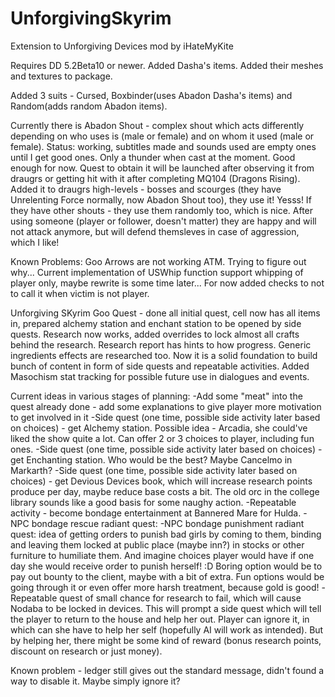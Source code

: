 # UnforgivingSkyrim
Extension to Unforgiving Devices mod by iHateMyKite

Requires DD 5.2Beta10 or newer.
Added Dasha's items. Added their meshes and textures to package. 

Added 3 suits - Cursed, Boxbinder(uses Abadon Dasha's items) and Random(adds random Abadon items).

Currently there is Abadon Shout - complex shout which acts differently depending on who uses is (male or female) and on whom it used (male or female).
Status: working, subtitles made and sounds used are empty ones until I get good ones. Only a thunder when cast at the moment. Good enough for now.
Quest to obtain it will be launched after observing it from draugrs or getting hit with it after completing MQ104 (Dragons Rising).
Added it to draugrs high-levels - bosses and scourges (they have Unrelenting Force normally, now Abadon Shout too), they use it! Yesss! If they have other shouts - they use them randomly too, which is nice.
After using someone (player or follower, doesn't matter) they are happy and will not attack anymore, but will defend themsleves in case of aggression, which I like!

Known Problems:
Goo Arrows are not working ATM. Trying to figure out why...
Current implementation of USWhip function support whipping of player only, maybe rewrite is some time later... For now added checks to not to call it when victim is not player.

Unforgiving SKyrim Goo Quest - done all initial quest, cell now has all items in, prepared alchemy station and enchant station to be opened by side quests.
Research now works, added overrides to lock almost all crafts behind the research.
Research report has hints to how progress.
Generic ingredients effects are researched too.
Now it is a solid foundation to build bunch of content in form of side quests and repeatable activities.
Added Masochism stat tracking for possible future use in dialogues and events.

Current ideas in various stages of planning:
-Add some "meat" into the quest already done - add some explanations to give player more motivation to get involved in it
-Side quest (one time, possible side activity later based on choices) - get Alchemy station. Possible idea - Arcadia, she could've liked the show quite a lot. Can offer 2 or 3 choices to player, including fun ones.
-Side quest (one time, possible side activity later based on choices) - get Enchanting station. Who would be the best? Maybe Cancelmo in Markarth?
-Side quest (one time, possible side activity later based on choices) - get Devious Devices book, which will increase research points produce per day, maybe reduce base costs a bit. The old orc in the college library sounds like a good basis for some naughy action.
-Repeatable activity - become bondage entertainment at Bannered Mare  for Hulda.
-NPC bondage rescue radiant quest: 
-NPC bondage punishment radiant quest: idea of getting orders to punish bad girls by coming to them, binding and leaving them locked at public place (maybe inn?) in stocks or other furniture to humiliate them. And imagine choices player would have if one day she would receive order to punish herself! :D Boring option would be to pay out bounty to the client, maybe with a bit of extra. Fun options would be going through it or even offer more harsh treatment, because gold is good!
-Repeatable quest of small chance for research to fail, which will cause Nodaba to be locked in devices. This will prompt a side quest which will tell the player to return to the house and help her out. Player can ignore it, in which can she have to help her self (hopefully AI will work as intended). But by helping her, there might be some kind of reward (bonus research points, discount on research or just money).

Known problem - ledger still gives out the standard message, didn't found a way to disable it. Maybe simply ignore it?

